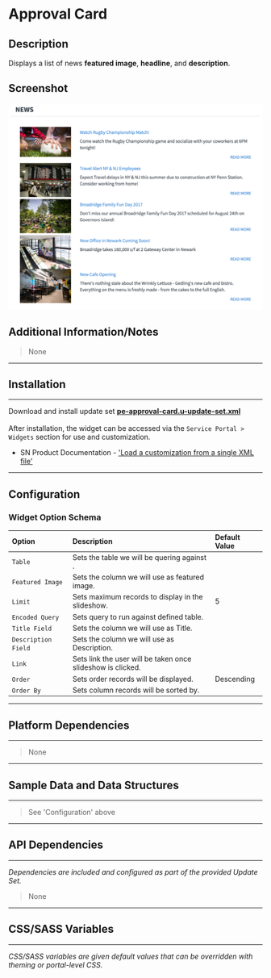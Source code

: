 # Approval Card

## Description

Displays a list of news **featured image**, **headline**, and **description**.

## Screenshot
![alt text](../../images/pe-news-list.png "News List")

## Additional Information/Notes

> None

---
## Installation
---
Download and install update set **[pe-approval-card.u-update-set.xml](https://github.com/platform-experience/serviceportal-widget-library/blob/master/approve-card/pe-approval-card/pe-approval-card.u-update-set.xml)** <br/><br/>
After installation, the widget can be accessed via the `Service Portal > Widgets` section for use and customization.<br/>
* SN Product Documentation - ['Load a customization from a single XML file'](https://docs.servicenow.com/bundle/kingston-application-development/page/build/system-update-sets/task/t_SaveAnUpdateSetAsAnXMLFile.html)

---
## Configuration

### Widget Option Schema

| Option | Description | Default Value |
| :--- | :--- | :--- |
| `Table` | Sets the table we will be quering against . | |
| `Featured Image` | Sets the column we will use as featured image. |  |
| `Limit` | Sets maximum records to display in the slideshow. | 5 |
| `Encoded Query` | Sets query to run against defined table. | |
| `Title Field` | Sets the column we will use as Title. |  |
| `Description Field` | Sets the column we will use as Description. |  |
| `Link` | Sets link the user will be taken once slideshow is clicked. |  |
| `Order` | Sets order records will be displayed. | Descending |
| `Order By` | Sets column records will be sorted by. |  |

---
## Platform Dependencies
---
> None
---
## Sample Data and Data Structures
---
> See 'Configuration' above

---
## API Dependencies
---
<i>Dependencies are included and configured as part of the provided Update Set.</i>
> None

---
## CSS/SASS Variables
---
_CSS/SASS variables are given default values that can be overridden with theming or portal-level CSS._

```scss
```